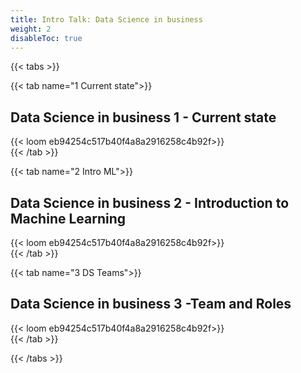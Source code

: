 ```yaml
---
title: Intro Talk: Data Science in business
weight: 2
disableToc: true
---
```


{{< tabs >}}

{{< tab name="1 Current state">}}
<div>
  <h2>Data Science in business 1 - Current state</h2>
  {{< loom eb94254c517b40f4a8a2916258c4b92f>}}
</div>
{{< /tab >}}

{{< tab name="2 Intro ML">}}
<div>
  <h2>Data Science in business 2 - Introduction to Machine Learning</h2>
  {{< loom eb94254c517b40f4a8a2916258c4b92f>}}
</div>
{{< /tab >}}

{{< tab name="3 DS Teams">}}
<div>
  <h2>Data Science in business 3 -Team and Roles</h2>
  {{< loom eb94254c517b40f4a8a2916258c4b92f>}}
</div>
{{< /tab >}}

{{< /tabs >}}
